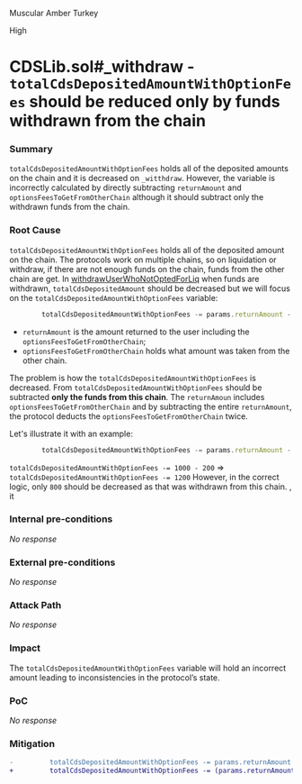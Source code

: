 Muscular Amber Turkey

High

# CDSLib.sol#_withdraw - `totalCdsDepositedAmountWithOptionFees` should be reduced only by funds withdrawn from the chain

### Summary

`totalCdsDepositedAmountWithOptionFees` holds all of the deposited amounts on the chain and it is decreased on `_witthdraw`. However, the variable is incorrectly calculated by directly subtracting `returnAmount` and `optionsFeesToGetFromOtherChain` although it should subtract only the withdrawn funds from the chain.




### Root Cause

`totalCdsDepositedAmountWithOptionFees` holds all of the deposited amount on the chain. The protocols work on multiple chains, so on liquidation or withdraw, if there are not enough funds on the chain, funds from the other chain are get.
In [withdrawUserWhoNotOptedForLiq](https://github.com/sherlock-audit/2024-11-autonomint/blob/0d324e04d4c0ca306e1ae4d4c65f0cb9d681751b/Blockchain/Blockchian/contracts/lib/CDSLib.sol#L865-L919) when funds are withdrawn, `totalCdsDepositedAmount` should be decreased but we will focus on the `totalCdsDepositedAmountWithOptionFees` variable:
```js
        totalCdsDepositedAmountWithOptionFees -= params.returnAmount - params.optionsFeesToGetFromOtherChain;
```
- `returnAmount` is the amount returned to the user including the `optionsFeesToGetFromOtherChain`;
- `optionsFeesToGetFromOtherChain` holds what amount was taken from the other chain. 

The problem is how the `totalCdsDepositedAmountWithOptionFees` is decreased. From `totalCdsDepositedAmountWithOptionFees` should be subtracted **only the funds from this chain**. The `returnAmoun` includes `optionsFeesToGetFromOtherChain` and by subtracting the entire `returnAmount`, the protocol deducts the `optionsFeesToGetFromOtherChain` twice. 

Let's illustrate it with an example:
```js
        totalCdsDepositedAmountWithOptionFees -= params.returnAmount - params.optionsFeesToGetFromOtherChain;
```
`totalCdsDepositedAmountWithOptionFees -= 1000 - 200` => `totalCdsDepositedAmountWithOptionFees -= 1200` 
However, in the correct logic, only `800` should be decreased as that was withdrawn from this chain. , it

### Internal pre-conditions

_No response_

### External pre-conditions

_No response_

### Attack Path

_No response_

### Impact

The `totalCdsDepositedAmountWithOptionFees` variable will hold an incorrect amount leading to inconsistencies in the protocol’s state.

### PoC

_No response_

### Mitigation

```diff
-         totalCdsDepositedAmountWithOptionFees -= params.returnAmount - params.optionsFeesToGetFromOtherChain;
+         totalCdsDepositedAmountWithOptionFees -= (params.returnAmount - params.optionsFeesToGetFromOtherChain);

```